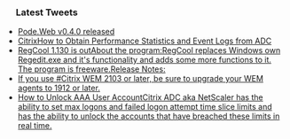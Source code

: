 <h3><a href="https://twitter.com/endi24"><img height=16 src="https://upload.wikimedia.org/wikipedia/sco/9/9f/Twitter_bird_logo_2012.svg"></a> Latest Tweets</h3>

<!-- BLOG-POST-LIST:START -->
- [Pode.Web v0.4.0 released](https://rss.app/articles/cb4e791f6f6d729c074351566bd3a7c508111d6e1a31b6e890b6c809918773d2f150f40f61d8df6ffaa26378d815099163d26be0c4)
- [CitrixHow to Obtain Performance Statistics and Event Logs from ADC](https://rss.app/articles/cb4e791f6f6d729c074351566bd3a7c508111d6e1a31b6e890b6c809918773d2f150f40f61d8df69f4a1697dd6170d9767d261e4c0)
- [RegCool 1.130 is outAbout the program:RegCool replaces Windows own Regedit.exe and it's functionality and adds some more functions to it. The program is freeware.Release Notes:](https://rss.app/articles/cb4e791f6f6d729c074351566bd3a7c508111d6e3c14a1d5c7e18f3480917488f10ba4482c9bc169f0aa6a7dd61d0d9062d76ee2c0167e1c893e)
- [If you use #Citrix WEM 2103 or later, be sure to upgrade your WEM agents to 1912 or later.](https://rss.app/articles/cb4e791f6f6d729c074351566bd3a7c508111d6e1c2ca6e0ceea881581c974d3e30bb04f76d9dd60f3a26379de160c9261dd6ee3c2147c17)
- [How to Unlock AAA User AccountCitrix ADC aka NetScaler has the ability to set max logons and failed logon attempt time slice limits and has the ability to unlock the accounts that have breached these limits in real time.](https://rss.app/articles/cb4e791f6f6d729c074351566bd3a7c508111d6e1a31b6e890b6c809918773d2f150f40f61d8de6ff4aa6a7ed811089364d66fe0c1)
<!-- BLOG-POST-LIST:END -->
